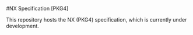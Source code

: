 #NX Specification [PKG4]

This repository hosts the NX (PKG4) specification, which is currently under development.